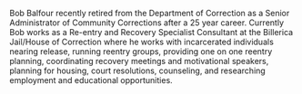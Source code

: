Bob Balfour recently retired from the Department of Correction as a Senior Administrator of Community Corrections after a 25 year career. Currently Bob works as a Re-entry and Recovery Specialist Consultant at the Billerica Jail/House of Correction where he works with incarcerated individuals nearing release, running reentry groups, providing one on one reentry planning, coordinating recovery meetings and motivational speakers, planning for housing, court resolutions, counseling, and researching employment and educational opportunities.
